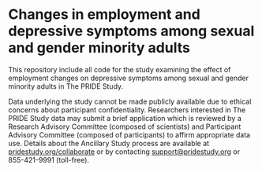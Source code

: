 # Changes in employment and depressive symptoms among sexual and gender minority adults

This repository include all code for the study examining the effect of employment changes on depressive symptoms among sexual and gender minority adults in The PRIDE Study.

Data underlying the study cannot be made publicly available due to ethical concerns about participant confidentiality. Researchers interested in The PRIDE Study data may submit a brief application which is reviewed by a Research Advisory Committee (composed of scientists) and Participant Advisory Committee (composed of participants) to affirm appropriate data use. Details about the Ancillary Study process are available at [pridestudy.org/collaborate](https://pridestudy.org/collaborate) or by contacting [support@pridestudy.org](mailto:support@pridestudy.org) or 855-421-9991 (toll-free).
